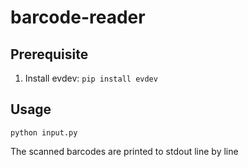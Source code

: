 # barcode-reader

## Prerequisite
1. Install evdev:
  <code>pip install evdev</code>

## Usage
  <code>python input.py</code>
  
The scanned barcodes are printed to stdout line by line
